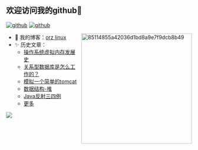 ## 欢迎访问我的github👋

[![github](https://img.shields.io/badge/博客-orzlinux.cn-brightgreen.svg)](https://orzlinux.cn)
[![github](https://img.shields.io/badge/知乎-佛斯特布拉德-blue.svg)](https://www.zhihu.com/people/joy-35-53-81/posts)

<!--
**hqingLau/hqinglau** is a ✨ _special_ ✨ repository because its `README.md` (this file) appears on your GitHub profile.

Here are some ideas to get you started:

- 🔭 I’m currently working on ...
- 🌱 I’m currently learning ...
- 👯 I’m looking to collaborate on ...
- 🤔 I’m looking for help with ...
- 💬 Ask me about ...
- 📫 How to reach me: ...
- 😄 Pronouns: ...
- ⚡ Fun fact: ...
-->


<img align="right"  src="https://user-images.githubusercontent.com/44922160/139567960-7116a932-96af-4f85-951a-8c6458c02aeb.gif" alt="85114855a42036d1bd8a9e7f9dcb8b49" style="width:300px" />

- 🔭 我的博客：[orz linux](https://orzlinux.cn/)
- ✨ 历史文章：
  - [操作系统虚拟内存发展史](https://orzlinux.cn/blog/virtualmemory.html)
  - [关系型数据库是怎么工作的？](https://orzlinux.cn/blog/how-does-a-relational-database-work.html)
  - [模拟一个简单的tomcat](https://orzlinux.cn/blog/tomcat20210926.html)
  - [数据结构-堆](https://orzlinux.cn/blog/heap20210913.html)
  - [Java反射三四例](https://orzlinux.cn/blog/javareflect20210919.html)
  - [更多](https://orzlinux.cn/)


<img src="https://github-readme-stats.vercel.app/api?username=hqinglau&show_icons=true&icon_color=CE1D2D&text_color=718096&bg_color=ffffff&hide_title=true" />

